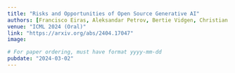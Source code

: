 ```yaml
---
title: "Risks and Opportunities of Open Source Generative AI"
authors: [Francisco Eiras, Aleksandar Petrov, Bertie Vidgen, Christian Schroeder de Witt, Fabio Pizzati, Katherine Elkins, Supratik Mukhopadhyay, Adel Bibi, Botos Csaba, Fabro Steibel, Fazl Barez, Genevieve Smith, Gianluca Guadagni, Jon Chun, Jordi Cabot, Joseph Marvin Imperial, Juan A. Nolazco-Flores, Lori Landay, <b>Matthew T. Jackson</b>, Paul Röttger, Philip H.S. Torr, Trevor Darrell, Yong Suk Lee, Jakob Foerster]
venue: "ICML 2024 (Oral)"
link: "https://arxiv.org/abs/2404.17047"
image:

# For paper ordering, must have format yyyy-mm-dd
pubdate: "2024-03-02"
---
```

